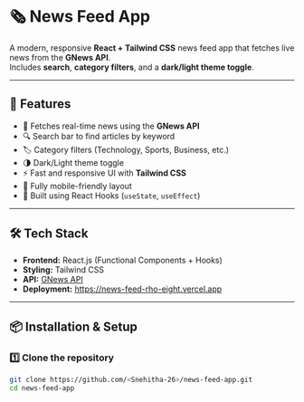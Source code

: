 # 🗞️ News Feed App

A modern, responsive **React + Tailwind CSS** news feed app that fetches live news from the **GNews API**.  
Includes **search**, **category filters**, and a **dark/light theme toggle**.


---

## 🚀 Features

- 🧠 Fetches real-time news using the **GNews API**
- 🔍 Search bar to find articles by keyword
- 🏷️ Category filters (Technology, Sports, Business, etc.)
- 🌗 Dark/Light theme toggle
- ⚡ Fast and responsive UI with **Tailwind CSS**
- 📱 Fully mobile-friendly layout
- 🧩 Built using React Hooks (`useState`, `useEffect`)

---

## 🛠️ Tech Stack

- **Frontend:** React.js (Functional Components + Hooks)
- **Styling:** Tailwind CSS
- **API:** [GNews API](https://gnews.io/)
- **Deployment:** https://news-feed-rho-eight.vercel.app

---

## 📦 Installation & Setup

### 1️⃣ Clone the repository
```bash
git clone https://github.com/<Snehitha-26>/news-feed-app.git
cd news-feed-app
